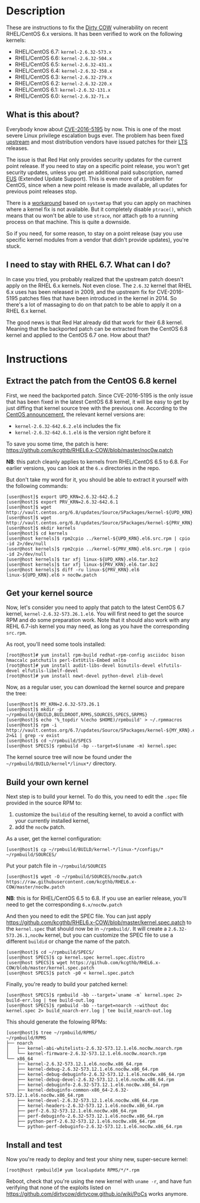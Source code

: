 # Description

These are instructions to fix the [Dirty COW](https://dirtycow.ninja) vulnerability on recent RHEL/CentOS 6.x versions.
It has been verified to work on the following kernels:
* RHEL/CentOS 6.7: `kernel-2.6.32-573.x`
* RHEL/CentOS 6.6: `kernel-2.6.32-504.x`
* RHEL/CentOS 6.5: `kernel-2.6.32-431.x`
* RHEL/CentOS 6.4: `kernel-2.6.32-358.x`
* RHEL/CentOS 6.3: `kernel-2.6.32-279.x`
* RHEL/CentOS 6.2: `kernel-2.6.32-220.x`
* RHEL/CentOS 6.1: `kernel-2.6.32-131.x`
* RHEL/CentOS 6.0: `kernel-2.6.32-71.x`

## What is this about?

Everybody know about [CVE-2016-5195](https://access.redhat.com/security/vulnerabilities/2706661) by now. This is one of the most severe Linux privilege escalation bugs ever.  The problem has been fixed [upstream](https://git.kernel.org/cgit/linux/kernel/git/torvalds/linux.git/commit/?id=19be0eaffa3ac7d8eb6784ad9bdbc7d67ed8e619) and most distribution vendors have issued patches for their [LTS](https://en.wikipedia.org/wiki/Long-term_support) releases.

The issue is that Red Hat only provides security updates for the current point release. If you need to stay on a specific point release, you won't get security updates, unless you get an additional paid subscription, named [EUS](https://access.redhat.com/support/policy/updates/errata#Extended_Update_Support) (Extended Update Support). This is even more of a problem for CentOS, since when a new point release is made available, all updates for previous point releases stop.

There is a [workaround](bugzilla.redhat.com/show_bug.cgi?id=1384344#c13) based on `systemtap` that you can apply on machines where a kernel fix is not available. But it completely disable `ptrace()`, which means that ou won't be able to use `strace`, nor attach `gdb` to a running process on that machine. This is quite a downside.

So if you need, for some reason, to stay on a point release (say you use specific kernel modules from a vendor that didn't provide updates), you're stuck.

## I need to stay with RHEL 6.7. What can I do?

In case you tried, you probably realized that the upstream patch doesn't apply on the RHEL 6.x kernels. Not even close. The `2.6.32` kernel that RHEL 6.x uses has been released in 2009, and the upstream fix for CVE-2016-5195 patches files that have been introduced in the kernel in 2014. So there's a lot of massaging to do on that patch to be able to apply it on a RHEL 6.x kernel.

The good news is that Red Hat already did that work for their 6.8 kernel. Meaning that the backported patch can be extracted from the CentOS 6.8 kernel and applied to the CentOS 6.7 one. How about that?

# Instructions

## Extract the patch from the CentOS 6.8 kernel
First, we need the backported patch. Since CVE-2016-5195 is the only issue that has been fixed in the latest CentOS 6.8 kernel, it will be easy to get by just diffing that kernel source tree with the previous one. According to the [CentOS announcement](https://lists.centos.org/pipermail/centos-announce/2016-October/022134.html), the relevant kernel versions are:
* `kernel-2.6.32-642.6.2.el6` includes the fix
* `kernel-2.6.32-642.6.1.el6` is the version right before it

To save you some time, the patch is here: https://github.com/kcgthb/RHEL6.x-COW/blob/master/noc0w.patch

**NB**: this patch cleanly applies to kernels from RHEL/CentOS 6.5 to 6.8. For earlier versions, you can look at the `6.x` directories in the repo.

But don't take my word for it, you should be able to extract it yourself with the following commands:
```
[user@host]$ export UPD_KRN=2.6.32-642.6.2
[user@host]$ export PRV_KRN=2.6.32-642.6.1
[user@host]$ wget http://vault.centos.org/6.8/updates/Source/SPackages/kernel-${UPD_KRN}.el6.src.rpm
[user@host]$ wget http://vault.centos.org/6.8/updates/Source/SPackages/kernel-${PRV_KRN}.el6.src.rpm
[user@host]$ mkdir kernels
[user@host]$ cd kernels
[user@host kernels]$ rpm2cpio ../kernel-${UPD_KRN}.el6.src.rpm | cpio -id 2>/dev/null
[user@host kernels]$ rpm2cpio ../kernel-${PRV_KRN}.el6.src.rpm | cpio -id 2>/dev/null
[user@host kernels]$ tar xfj linux-${UPD_KRN}.el6.tar.bz2
[user@host kernels]$ tar xfj linux-${PRV_KRN}.el6.tar.bz2
[user@host kernels]$ diff -ru linux-${PRV_KRN}.el6 linux-${UPD_KRN}.el6 > noc0w.patch
```

## Get your kernel source
Now, let's consider you need to apply that patch to the latest CentOS 6.7 kernel, `kernel-2.6.32-573.26.1.el6`. You will first need to get the source RPM and do some preparation work. Note that it should also work with any REHL 6.7-ish kernel you may need, as long as you have the corresponding `src.rpm`.

As root, you'll need some tools installed:
```
[root@host]# yum install rpm-build redhat-rpm-config asciidoc bison hmaccalc patchutils perl-ExtUtils-Embed xmlto 
[root@host]# yum install audit-libs-devel binutils-devel elfutils-devel elfutils-libelf-devel
[root@host]# yum install newt-devel python-devel zlib-devel
```
Now, as a regular user, you can download the kernel source and prepare the tree:
```
[user@host]$ MY_KRN=2.6.32-573.26.1
[user@host]$ mkdir -p ~/rpmbuild/{BUILD,BUILDROOT,RPMS,SOURCES,SPECS,SRPMS}
[user@host]$ echo '%_topdir %(echo $HOME)/rpmbuild' > ~/.rpmmacros
[user@host]$ rpm -i http://vault.centos.org/6.7/updates/Source/SPackages/kernel-${MY_KRN}.el6.src.rpm 2>&1 | grep -v exist
[user@host]$ cd ~/rpmbuild/SPECS
[user@host SPECS]$ rpmbuild -bp --target=$(uname -m) kernel.spec
```
The kernel source tree will now be found under the `~/rpmbuild/BUILD/kernel*/linux*/` directory.

## Build your own kernel

Next step is to build your kernel. To do this, you need to edit the `.spec` file provided in the source RPM to:
 1. customize the `buildid` of the resulting kernel, to avoid a conflict with your currently installed kernel,
 2. add the `noc0w` patch.

As a user, get the kernel configuration:
```
[user@host]$ cp ~/rpmbuild/BUILD/kernel-*/linux-*/configs/* ~/rpmbuild/SOURCES/
```
Put your patch file in `~/rpmbuild/SOURCES`
```
[user@host]$ wget -O ~/rpmbuild/SOURCES/noc0w.patch https://raw.githubusercontent.com/kcgthb/RHEL6.x-COW/master/noc0w.patch
```
**NB**: this is for RHEL/CentOS 6.5 to 6.8. If you use an earlier release, you'll need to get the corresponding `6.x/noc0w.patch`

And then you need to edit the SPEC file. You can just apply https://github.com/kcgthb/RHEL6.x-COW/blob/master/kernel.spec.patch to the `kernel.spec` that should now be in `~/rpmbuild/`. It will create a `2.6.32-573.26.1,noc0w` kernel, but you can customize the SPEC file to use a different `buildid` or change the name of the patch.
```
[user@host]$ cd ~/rpmbuild/SPECS/
[user@host SPECS]$ cp kernel.spec kernel.spec.distro
[user@host SPECS]$ wget https://github.com/kcgthb/RHEL6.x-COW/blob/master/kernel.spec.patch 
[user@host SPECS]$ patch -p0 < kernel.spec.patch
```
Finally, you're ready to build your patched kernel:
```
[user@host SPECS]$ rpmbuild -bb --target=`uname -m` kernel.spec 2> build-err.log | tee build-out.log
[user@host SPECS]$ rpmbuild -bb --target=noarch --without doc kernel.spec 2> build_noarch-err.log | tee build_noarch-out.log
```
This should generate the folowing RPMs:
```
[user@host]$ tree ~/rpmbuild/RPMS/
~/rpmbuild/RPMS
├── noarch
│   ├── kernel-abi-whitelists-2.6.32-573.12.1.el6.noc0w.noarch.rpm
│   └── kernel-firmware-2.6.32-573.12.1.el6.noc0w.noarch.rpm
└── x86_64
    ├── kernel-2.6.32-573.12.1.el6.noc0w.x86_64.rpm
    ├── kernel-debug-2.6.32-573.12.1.el6.noc0w.x86_64.rpm
    ├── kernel-debug-debuginfo-2.6.32-573.12.1.el6.noc0w.x86_64.rpm
    ├── kernel-debug-devel-2.6.32-573.12.1.el6.noc0w.x86_64.rpm
    ├── kernel-debuginfo-2.6.32-573.12.1.el6.noc0w.x86_64.rpm
    ├── kernel-debuginfo-common-x86_64-2.6.32-573.12.1.el6.noc0w.x86_64.rpm
    ├── kernel-devel-2.6.32-573.12.1.el6.noc0w.x86_64.rpm
    ├── kernel-headers-2.6.32-573.12.1.el6.noc0w.x86_64.rpm
    ├── perf-2.6.32-573.12.1.el6.noc0w.x86_64.rpm
    ├── perf-debuginfo-2.6.32-573.12.1.el6.noc0w.x86_64.rpm
    ├── python-perf-2.6.32-573.12.1.el6.noc0w.x86_64.rpm
    └── python-perf-debuginfo-2.6.32-573.12.1.el6.noc0w.x86_64.rpm
```

## Install and test
Now you're ready to deploy and test your shiny new, super-secure kernel:
```
[root@host rpmbuild]# yum localupdate RPMS/*/*.rpm
```

Reboot, check that you're using the new kernel with `uname -r`, and have fun verifying that none of the exploits listed on https://github.com/dirtycow/dirtycow.github.io/wiki/PoCs works anymore.

